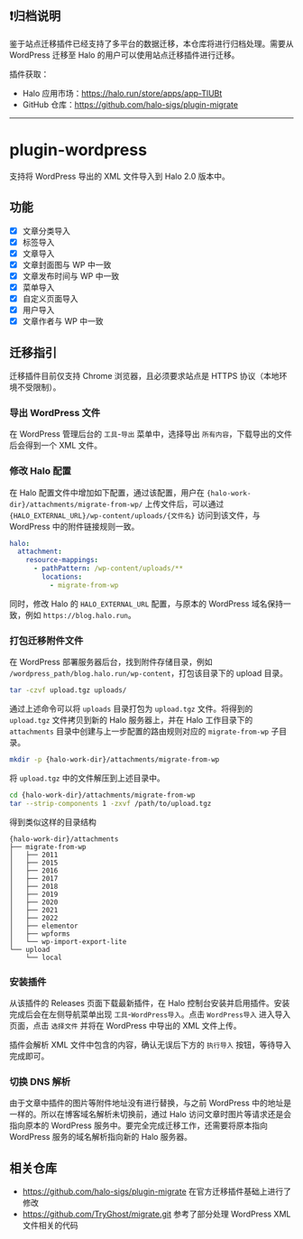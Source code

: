 ## ❗归档说明

鉴于站点迁移插件已经支持了多平台的数据迁移，本仓库将进行归档处理。需要从 WordPress 迁移至 Halo 的用户可以使用站点迁移插件进行迁移。

插件获取：
- Halo 应用市场：https://halo.run/store/apps/app-TlUBt
- GitHub 仓库：https://github.com/halo-sigs/plugin-migrate

-----
# plugin-wordpress

支持将 WordPress 导出的 XML 文件导入到 Halo 2.0 版本中。

## 功能

- [x] 文章分类导入
- [x] 标签导入
- [x] 文章导入
- [x] 文章封面图与 WP 中一致
- [x] 文章发布时间与 WP 中一致
- [x] 菜单导入
- [x] 自定义页面导入
- [x] 用户导入
- [x] 文章作者与 WP 中一致

## 迁移指引

迁移插件目前仅支持 Chrome 浏览器，且必须要求站点是 HTTPS 协议（本地环境不受限制）。

### 导出 WordPress 文件

在 WordPress 管理后台的 `工具`-`导出` 菜单中，选择导出 `所有内容`，下载导出的文件后会得到一个 XML 文件。

### 修改 Halo 配置

在 Halo 配置文件中增加如下配置，通过该配置，用户在 `{halo-work-dir}/attachments/migrate-from-wp/` 上传文件后，可以通过 `{HALO_EXTERNAL_URL}/wp-content/uploads/{文件名}` 访问到该文件，与 WordPress 中的附件链接规则一致。

```yaml
halo:
  attachment:
    resource-mappings:
      - pathPattern: /wp-content/uploads/**
        locations:
          - migrate-from-wp
```

同时，修改 Halo 的 `HALO_EXTERNAL_URL` 配置，与原本的 WordPress 域名保持一致，例如 `https://blog.halo.run`。

### 打包迁移附件文件

在 WordPress 部署服务器后台，找到附件存储目录，例如 `/wordpress_path/blog.halo.run/wp-content`，打包该目录下的 upload 目录。

```bash
tar -czvf upload.tgz uploads/
```

通过上述命令可以将 `uploads` 目录打包为 `upload.tgz` 文件。将得到的 `upload.tgz` 文件拷贝到新的 Halo 服务器上，并在 Halo 工作目录下的 `attachments` 目录中创建与上一步配置的路由规则对应的 `migrate-from-wp` 子目录。

```bash
mkdir -p {halo-work-dir}/attachments/migrate-from-wp
```

将 `upload.tgz` 中的文件解压到上述目录中。

```bash
cd {halo-work-dir}/attachments/migrate-from-wp
tar --strip-components 1 -zxvf /path/to/upload.tgz
```

得到类似这样的目录结构

```
{halo-work-dir}/attachments
├── migrate-from-wp
│   ├── 2011
│   ├── 2015
│   ├── 2016
│   ├── 2017
│   ├── 2018
│   ├── 2019
│   ├── 2020
│   ├── 2021
│   ├── 2022
│   ├── elementor
│   ├── wpforms
│   └── wp-import-export-lite
└── upload
    └── local
```

### 安装插件

从该插件的 Releases 页面下载最新插件，在 Halo 控制台安装并启用插件。安装完成后会在左侧导航菜单出现 `工具`-`WordPress导入`。点击 `WordPress导入` 进入导入页面，点击 `选择文件` 并将在 WordPress 中导出的 XML 文件上传。

插件会解析 XML 文件中包含的内容，确认无误后下方的 `执行导入` 按钮，等待导入完成即可。

### 切换 DNS 解析

由于文章中插件的图片等附件地址没有进行替换，与之前 WordPress 中的地址是一样的。所以在博客域名解析未切换前，通过 Halo 访问文章时图片等请求还是会指向原本的 WordPress 服务中。要完全完成迁移工作，还需要将原本指向 WordPress 服务的域名解析指向新的 Halo 服务器。

## 相关仓库

- https://github.com/halo-sigs/plugin-migrate 在官方迁移插件基础上进行了修改
- https://github.com/TryGhost/migrate.git 参考了部分处理 WordPress XML 文件相关的代码
